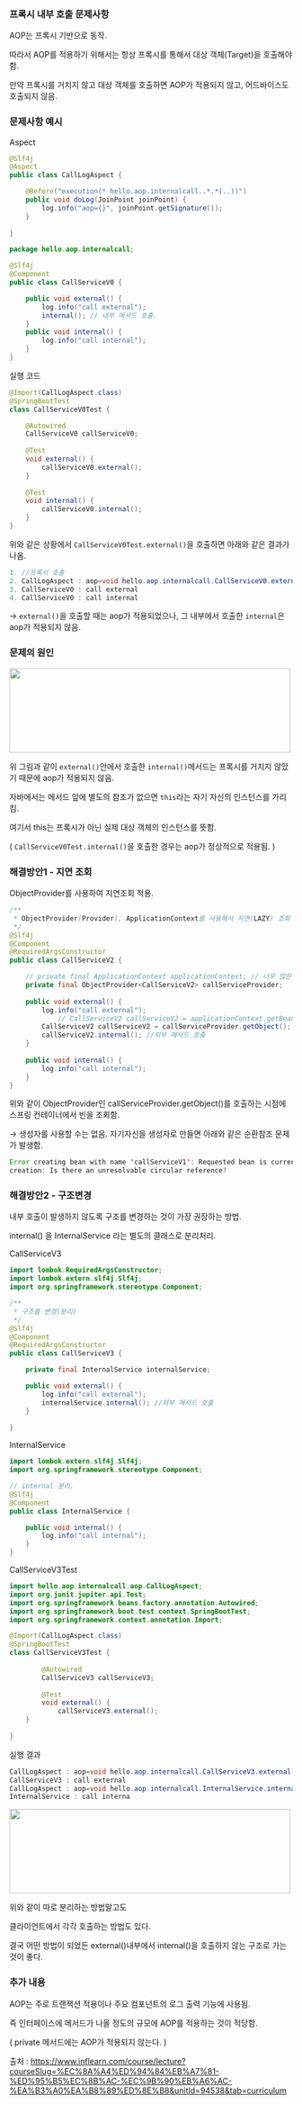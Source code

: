 ### 프록시 내부 호출 문제사항

AOP는 프록시 기반으로 동작.

따라서 AOP를 적용하기 위해서는 항상 프록시를 통해서 대상 객체(Target)을 호출해야 함.

만약 프록시를 거치지 않고 대상 객체를 호출하면 AOP가 적용되지 않고, 어드바이스도 호출되지 않음.

### 문제사항 예시

Aspect

```java
@Slf4j
@Aspect
public class CallLogAspect {

    @Before("execution(* hello.aop.internalcall..*.*(..))")
    public void doLog(JoinPoint joinPoint) {
        log.info("aop={}", joinPoint.getSignature());
    }
    
}
```

```java
package hello.aop.internalcall;

@Slf4j
@Component
public class CallServiceV0 {

    public void external() {
        log.info("call external");
        internal(); // 내부 메서드 호출.
    }
    public void internal() {
        log.info("call internal");
    }
}

```

실행 코드

```java
@Import(CallLogAspect.class)
@SpringBootTest
class CallServiceV0Test {

    @Autowired
    CallServiceV0 callServiceV0;
    
    @Test
    void external() {
        callServiceV0.external();
    }
    
    @Test
    void internal() {
        callServiceV0.internal();
    }
}
```

위와 같은 상황에서 `CallServiceV0Test.external()`을 호출하면 아래와 같은 결과가 나옴.

```java
1. //프록시 호출
2. CallLogAspect : aop=void hello.aop.internalcall.CallServiceV0.external()
3. CallServiceV0 : call external
4. CallServiceV0 : call internal
```

→ `external()`을 호출할 때는 aop가 적용되었으나, 그 내부에서 호출한 `internal`은 aop가 적용되지 않음.

### 문제의 원인

<img src="img/image.png" width="500" height="150" />

위 그림과 같이 `external()`안에서 호출한 `internal()`메서드는 프록시를 거치지 않았기 때문에 aop가 적용되지 않음.

자바에서는 메서드 앞에 별도의 참조가 없으면 `this`라는 자기 자신의 인스턴스를 가리킴.

여기서 this는 프록시가 아닌 실제 대상 객체의 인스턴스를 뜻함.

( `CallServiceV0Test.internal()`을 호출한 경우는 aop가 정상적으로 적용됨. )

### 해결방안1 - 지연 조회

ObjectProvider를 사용하여 지연조회 적용.

```java
/**
 * ObjectProvider(Provider), ApplicationContext를 사용해서 지연(LAZY) 조회
 */
@Slf4j
@Component
@RequiredArgsConstructor
public class CallServiceV2 {

    // private final ApplicationContext applicationContext; // 너무 많은 기능을 담고 있음.
    private final ObjectProvider<CallServiceV2> callServiceProvider;
    
    public void external() {
        log.info("call external");
			// CallServiceV2 callServiceV2 = applicationContext.getBean(CallServiceV2.class);
        CallServiceV2 callServiceV2 = callServiceProvider.getObject();
        callServiceV2.internal(); //외부 메서드 호출
    }
    
    public void internal() {
        log.info("call internal");
    }
}
```

위와 같이 ObjectProvider인 callServiceProvider.getObject()를 호출하는 시점에 스프링 컨테이너에서 빈을 조회함.

→ 생성자를 사용할 수는 없음. 자기자신을 생성자로 만들면 아래와 같은 순환참조 문제가 발생함.

```java
Error creating bean with name 'callServiceV1': Requested bean is currently in 
creation: Is there an unresolvable circular reference?
```

### 해결방안2 - 구조변경
내부 호출이 발생하지 않도록 구조를 변경하는 것이 가장 권장하는 방법.

internal() 을 InternalService 라는 별도의 클래스로 분리처리.

CallServiceV3

```java
import lombok.RequiredArgsConstructor;
import lombok.extern.slf4j.Slf4j;
import org.springframework.stereotype.Component;

/**
 * 구조를 변경(분리)
 */
@Slf4j
@Component
@RequiredArgsConstructor
public class CallServiceV3 {

	private final InternalService internalService;

	public void external() {
		log.info("call external");
		internalService.internal(); //외부 메서드 호출
	}
	
}

```

InternalService

```java
import lombok.extern.slf4j.Slf4j;
import org.springframework.stereotype.Component;

// internal 분리.
@Slf4j
@Component
public class InternalService {

	public void internal() {
		log.info("call internal");
	}
}

```

CallServiceV3Test

```java
import hello.aop.internalcall.aop.CallLogAspect;
import org.junit.jupiter.api.Test;
import org.springframework.beans.factory.annotation.Autowired;
import org.springframework.boot.test.context.SpringBootTest;
import org.springframework.context.annotation.Import;

@Import(CallLogAspect.class)
@SpringBootTest
class CallServiceV3Test {
	
		@Autowired
		CallServiceV3 callServiceV3;
		
		@Test
		void external() {
			callServiceV3.external();
	}
	
}

```

실행 결과

```java
CallLogAspect : aop=void hello.aop.internalcall.CallServiceV3.external()
CallServiceV3 : call external
CallLogAspect : aop=void hello.aop.internalcall.InternalService.internal()
InternalService : call interna
```

<img src="img/image1.png" width="500" height="150" />

위와 같이 따로 분리하는 방법말고도

클라이언트에서 각각 호출하는 방법도 있다.

결국 어떤 방법이 되었든 external()내부에서 internal()을 호출하지 않는 구조로 가는 것이 좋다.

### 추가 내용

AOP는 주로 트랜잭션 적용이나 주요 컴포넌트의 로그 출력 기능에 사용됨.

즉 인터페이스에 메서드가 나올 정도의 규모에 AOP를 적용하는 것이 적당함.

( private 메서드에는 AOP가 적용되지 않는다. )




출처 : https://www.inflearn.com/course/lecture?courseSlug=%EC%8A%A4%ED%94%84%EB%A7%81-%ED%95%B5%EC%8B%AC-%EC%9B%90%EB%A6%AC-%EA%B3%A0%EA%B8%89%ED%8E%B8&unitId=94538&tab=curriculum


